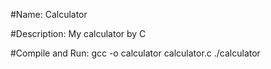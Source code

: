 #Name:
Calculator

#Description:
My calculator by C

#Compile and Run:
    gcc -o calculator calculator.c
    ./calculator
